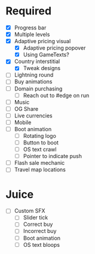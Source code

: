 # Required
- [x] Progress bar
- [x] Multiple levels
- [x] Adaptive pricing visual
  - [x] Adaptive pricing popover
  - [x] Using GameTexts?
- [x] Country interstitial
  - [x] Tweak designs
- [ ] Lightning round
- [ ] Buy animations
- [ ] Domain purchasing
  - [ ] Reach out to #edge on run
- [ ] Music
- [ ] OG Share
- [ ] Live currencies
- [ ] Mobile
- [ ] Boot animation
  - [ ] Rotating logo
  - [ ] Button to boot
  - [ ] OS text crawl
  - [ ] Pointer to indicate push
- [ ] Flash sale mechanic
- [ ] Travel map locations

# Juice
- [ ] Custom SFX
  - [ ] Slider tick
  - [ ] Correct buy
  - [ ] Incorrect buy
  - [ ] Boot animation
  - [ ] OS text bloops
